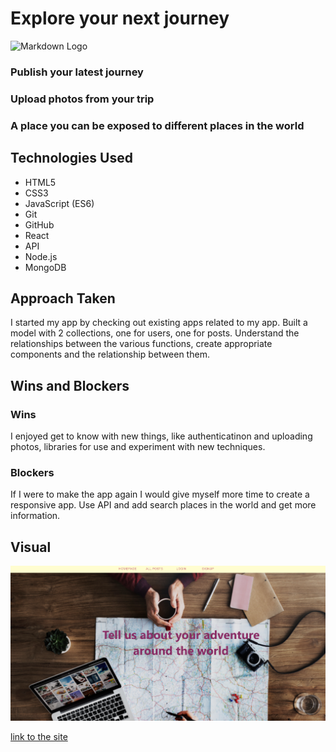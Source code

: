 # Explore your next journey 

![Markdown Logo](https://www.abhimanyumunjal.com/wp-content/uploads/2018/12/travel-map.jpg)
### Publish your latest journey 

### Upload photos from your trip
### A place you can be exposed to different places in the world

## Technologies Used
* HTML5
* CSS3
* JavaScript (ES6)
* Git
* GitHub
* React
* API
* Node.js
* MongoDB

## Approach Taken
I started my app by checking out existing apps related to my app. Built a model with 2 collections, one for users, one for posts. Understand the relationships between the various functions, create appropriate components and the relationship between them.
## Wins and Blockers
### Wins

I enjoyed get to know with new things, like authenticatinon and uploading photos, libraries for use and experiment with new techniques.
### Blockers
If I were to make the app again I would give myself more time to create a responsive app.
Use API and add search places in the world and get more information. 

## Visual
![plot](./src/Assets/travelApp.png)


[link to the site](https://finalprojectinna.herokuapp.com/)


